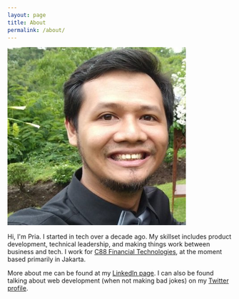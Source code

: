 ```yaml
---
layout: page
title: About
permalink: /about/
---
```


![Pria Purnama](/images/profile_picture.jpg "Pria Purnama")

Hi, I'm Pria. I started in tech over a decade ago. My skillset includes product development, technical leadership, and making things work between business and tech. I work for [C88 Financial Technologies](http://www.c88fin.com), at the moment based primarily in Jakarta.

More about me can be found at my [LinkedIn page](http://id.linkedin.com/in/priapurnama/). I can also be found talking about web development (when not making bad jokes) on my [Twitter profile](https://twitter.com/anima).